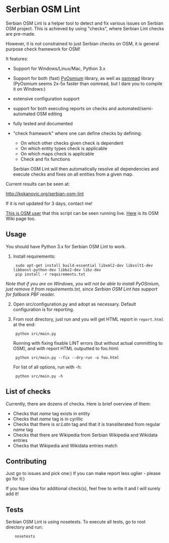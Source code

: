 Serbian OSM Lint
================

Serbian OSM Lint is a helper tool to detect and fix various issues on Serbian OSM project.
This is achieved by using "checks", where Serbian Lint checks are pre-made.
 
However, it is not constrained to just Serbian checks on OSM, it _is_ general purpose check framework for OSM!

It features:
* Support for Windows/Linux/Mac, Python 3.x
* Support for both (fast) [PyOsmium](http://osmcode.org/pyosmium/) library,
 as well as [osmread](https://github.com/dezhin/osmread) library (PyOsmium seems 2x-5x faster than osmread, but I dare you to compile it on Windows:)
* extensive configuration support
* support for both executing reports on checks and automated/semi-automated OSM editing
* fully tested and documented
* "check framework" where one can define checks by defining:
  * On which other checks given check is dependent
  * On which entity types check is applicable
  * On which maps check is applicable
  * Check and fix functions
  
  Serbian OSM Lint will then automatically resolve all dependencies and execute checks
and fixes on all entities from a given map.


Current results can be seen at:

http://kokanovic.org/serbian-osm-lint

If it is not updated for 3 days, contact me!

[This is OSM user](https://www.openstreetmap.org/user/Serbian%20OSM%20Lint%20bot)
that this script can be seen running live.
[Here](https://wiki.openstreetmap.org/wiki/Automated_edits/Serbian-OSM-Lint) is its OSM Wiki page too.


Usage
-----

You should have Python 3.x for Serbian OSM Lint to work.

1. Install requirements:

        sudo apt-get install build-essential libxml2-dev libxslt1-dev libboost-python-dev libbz2-dev libz-dev 
        pip install -r requirements.txt

_Note that if you are on Windows, you will not be able to install PyOSmium,
just remove it from requirements.txt, since Serbian OSM Lint has support for
fallback PBF reader._

2. Open src/configuration.py and adopt as necessary. Default configuration is for reporting.

3. From root directory, just run and you will get HTML report in `report.html` at the end:

        python src/main.py

    Running with fixing fixable LINT errors (but without actual committing to OSM),
and with report HTML outputted to foo.html:

        python src/main.py --fix --dry-run -o foo.html

    For list of all options, run with -h:

        python src/main.py -h

List of checks
--------------

Currently, there are dozens of checks. Here is brief overview of them:
* Checks that _name_ tag exists in entity
* Checks that _name_ tag is in cyrillic
* Checks that there is _sr:Latn_ tag and that it is transliterated from regular _name_ tag
* Checks that there are Wikipedia from Serbian Wikipedia and Wikidata entries
* Checks that Wikipedia and Wikidata entries match

Contributing
------------

Just go to issues and pick one:) If you can make report less uglier - please go for it:)

If you have idea for additional check(s), feel free to write it and I will surely add it! 

Tests
-----

Serbian OSM Lint is using nosetests. To execute all tests, go to root directory and run:

        nosetests
